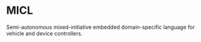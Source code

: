 # MICL
Semi-autonomous mixed-initiative embedded domain-specific language for vehicle and device controllers.
